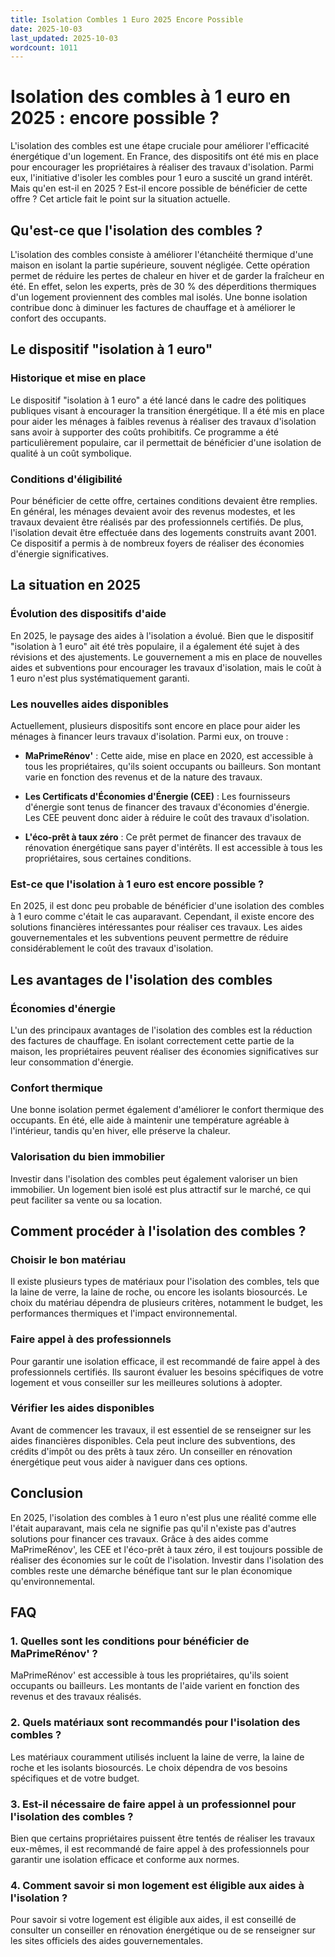 ```yaml
---
title: Isolation Combles 1 Euro 2025 Encore Possible
date: 2025-10-03
last_updated: 2025-10-03
wordcount: 1011
---
```


# Isolation des combles à 1 euro en 2025 : encore possible ?

L'isolation des combles est une étape cruciale pour améliorer l'efficacité énergétique d'un logement. En France, des dispositifs ont été mis en place pour encourager les propriétaires à réaliser des travaux d'isolation. Parmi eux, l'initiative d'isoler les combles pour 1 euro a suscité un grand intérêt. Mais qu'en est-il en 2025 ? Est-il encore possible de bénéficier de cette offre ? Cet article fait le point sur la situation actuelle.

## Qu'est-ce que l'isolation des combles ?

L'isolation des combles consiste à améliorer l'étanchéité thermique d'une maison en isolant la partie supérieure, souvent négligée. Cette opération permet de réduire les pertes de chaleur en hiver et de garder la fraîcheur en été. En effet, selon les experts, près de 30 % des déperditions thermiques d'un logement proviennent des combles mal isolés. Une bonne isolation contribue donc à diminuer les factures de chauffage et à améliorer le confort des occupants.

## Le dispositif "isolation à 1 euro"

### Historique et mise en place

Le dispositif "isolation à 1 euro" a été lancé dans le cadre des politiques publiques visant à encourager la transition énergétique. Il a été mis en place pour aider les ménages à faibles revenus à réaliser des travaux d'isolation sans avoir à supporter des coûts prohibitifs. Ce programme a été particulièrement populaire, car il permettait de bénéficier d'une isolation de qualité à un coût symbolique.

### Conditions d'éligibilité

Pour bénéficier de cette offre, certaines conditions devaient être remplies. En général, les ménages devaient avoir des revenus modestes, et les travaux devaient être réalisés par des professionnels certifiés. De plus, l'isolation devait être effectuée dans des logements construits avant 2001. Ce dispositif a permis à de nombreux foyers de réaliser des économies d'énergie significatives.

## La situation en 2025

### Évolution des dispositifs d'aide

En 2025, le paysage des aides à l'isolation a évolué. Bien que le dispositif "isolation à 1 euro" ait été très populaire, il a également été sujet à des révisions et des ajustements. Le gouvernement a mis en place de nouvelles aides et subventions pour encourager les travaux d'isolation, mais le coût à 1 euro n'est plus systématiquement garanti.

### Les nouvelles aides disponibles

Actuellement, plusieurs dispositifs sont encore en place pour aider les ménages à financer leurs travaux d'isolation. Parmi eux, on trouve :

- **MaPrimeRénov'** : Cette aide, mise en place en 2020, est accessible à tous les propriétaires, qu'ils soient occupants ou bailleurs. Son montant varie en fonction des revenus et de la nature des travaux.
  
- **Les Certificats d'Économies d'Énergie (CEE)** : Les fournisseurs d'énergie sont tenus de financer des travaux d'économies d'énergie. Les CEE peuvent donc aider à réduire le coût des travaux d'isolation.

- **L'éco-prêt à taux zéro** : Ce prêt permet de financer des travaux de rénovation énergétique sans payer d'intérêts. Il est accessible à tous les propriétaires, sous certaines conditions.

### Est-ce que l'isolation à 1 euro est encore possible ?

En 2025, il est donc peu probable de bénéficier d'une isolation des combles à 1 euro comme c'était le cas auparavant. Cependant, il existe encore des solutions financières intéressantes pour réaliser ces travaux. Les aides gouvernementales et les subventions peuvent permettre de réduire considérablement le coût des travaux d'isolation.

## Les avantages de l'isolation des combles

### Économies d'énergie

L'un des principaux avantages de l'isolation des combles est la réduction des factures de chauffage. En isolant correctement cette partie de la maison, les propriétaires peuvent réaliser des économies significatives sur leur consommation d'énergie.

### Confort thermique

Une bonne isolation permet également d'améliorer le confort thermique des occupants. En été, elle aide à maintenir une température agréable à l'intérieur, tandis qu'en hiver, elle préserve la chaleur.

### Valorisation du bien immobilier

Investir dans l'isolation des combles peut également valoriser un bien immobilier. Un logement bien isolé est plus attractif sur le marché, ce qui peut faciliter sa vente ou sa location.

## Comment procéder à l'isolation des combles ?

### Choisir le bon matériau

Il existe plusieurs types de matériaux pour l'isolation des combles, tels que la laine de verre, la laine de roche, ou encore les isolants biosourcés. Le choix du matériau dépendra de plusieurs critères, notamment le budget, les performances thermiques et l'impact environnemental.

### Faire appel à des professionnels

Pour garantir une isolation efficace, il est recommandé de faire appel à des professionnels certifiés. Ils sauront évaluer les besoins spécifiques de votre logement et vous conseiller sur les meilleures solutions à adopter.

### Vérifier les aides disponibles

Avant de commencer les travaux, il est essentiel de se renseigner sur les aides financières disponibles. Cela peut inclure des subventions, des crédits d'impôt ou des prêts à taux zéro. Un conseiller en rénovation énergétique peut vous aider à naviguer dans ces options.

## Conclusion

En 2025, l'isolation des combles à 1 euro n'est plus une réalité comme elle l'était auparavant, mais cela ne signifie pas qu'il n'existe pas d'autres solutions pour financer ces travaux. Grâce à des aides comme MaPrimeRénov', les CEE et l'éco-prêt à taux zéro, il est toujours possible de réaliser des économies sur le coût de l'isolation. Investir dans l'isolation des combles reste une démarche bénéfique tant sur le plan économique qu'environnemental.

## FAQ

### 1. Quelles sont les conditions pour bénéficier de MaPrimeRénov' ?

MaPrimeRénov' est accessible à tous les propriétaires, qu'ils soient occupants ou bailleurs. Les montants de l'aide varient en fonction des revenus et des travaux réalisés.

### 2. Quels matériaux sont recommandés pour l'isolation des combles ?

Les matériaux couramment utilisés incluent la laine de verre, la laine de roche et les isolants biosourcés. Le choix dépendra de vos besoins spécifiques et de votre budget.

### 3. Est-il nécessaire de faire appel à un professionnel pour l'isolation des combles ?

Bien que certains propriétaires puissent être tentés de réaliser les travaux eux-mêmes, il est recommandé de faire appel à des professionnels pour garantir une isolation efficace et conforme aux normes.

### 4. Comment savoir si mon logement est éligible aux aides à l'isolation ?

Pour savoir si votre logement est éligible aux aides, il est conseillé de consulter un conseiller en rénovation énergétique ou de se renseigner sur les sites officiels des aides gouvernementales.